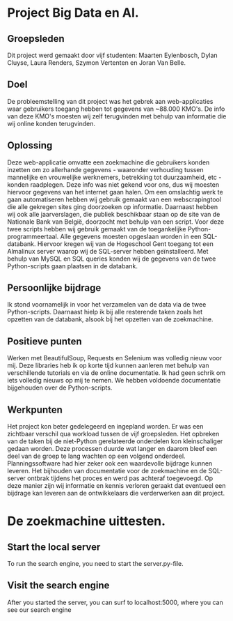 # Project Big Data en AI.

## Groepsleden

Dit project werd gemaakt door vijf studenten: Maarten Eylenbosch, Dylan Cluyse, Laura Renders, Szymon Vertenten en Joran Van Belle.

## Doel

De probleemstelling van dit project was het gebrek aan web-applicaties waar gebruikers toegang hebben tot gegevens van ~88.000 KMO's. De info van deze KMO's moesten wij zelf terugvinden met behulp van informatie die wij online konden terugvinden.

## Oplossing
Deze web-applicatie omvatte een zoekmachine die gebruikers konden inzetten om zo allerhande gegevens - waaronder verhouding tussen mannelijke en vrouwelijke werknemers, betrekking tot duurzaamheid, etc - konden raadplegen. Deze info was niet gekend voor ons, dus wij moesten hiervoor gegevens van het internet gaan halen. Om een omslachtig werk te gaan automatiseren hebben wij gebruik gemaakt van een webscrapingtool die alle gekregen sites ging doorzoeken op informatie. Daarnaast hebben wij ook alle jaarverslagen, die publiek beschikbaar staan op de site van de Nationale Bank van België, doorzocht met behulp van een script. Voor deze twee scripts hebben wij gebruik gemaakt van de toegankelijke Python-programmeertaal.
Alle gegevens moesten opgeslaan worden in een SQL-databank. Hiervoor kregen wij van de Hogeschool Gent toegang tot een Almalinux server waarop wij de SQL-server hebben geïnstalleerd. Met behulp van MySQL en SQL queries konden wij de gegevens van de twee Python-scripts gaan plaatsen in de databank.

## Persoonlijke bijdrage
Ik stond voornamelijk in voor het verzamelen van de data via de twee Python-scripts. Daarnaast hielp ik bij alle resterende taken zoals het opzetten van de databank, alsook bij het opzetten van de zoekmachine.

## Positieve punten
Werken met BeautifulSoup, Requests en Selenium was volledig nieuw voor mij. Deze libraries heb ik op korte tijd kunnen aanleren met behulp van verschillende tutorials en via de online documentatie. Ik had geen schrik om iets volledig nieuws op mij te nemen.
We hebben voldoende documentatie bijgehouden over de Python-scripts.

## Werkpunten
Het project kon beter gedelegeerd en ingepland worden. Er was een zichtbaar verschil qua workload tussen de vijf groepsleden. Het opbreken van de taken bij de niet-Python gerelateerde onderdelen kon kleinschaliger gedaan worden. Deze processen duurde wat langer en daarom bleef een deel van de groep te lang wachten op een volgend onderdeel. Planningssoftware had hier zeker ook een waardevolle bijdrage kunnen leveren.
Het bijhouden van documentatie voor de zoekmachine en de SQL-server ontbrak tijdens het proces en werd pas achteraf toegevoegd. Op deze manier zijn wij informatie en kennis verloren geraakt dat eventueel een bijdrage kan leveren aan de ontwikkelaars die verderwerken aan dit project.


# De zoekmachine uittesten.

## Start the local server
To run the search engine, you need to start the server.py-file.

## Visit the search engine
After you started the server, you can surf to localhost:5000, where you can see our search engine